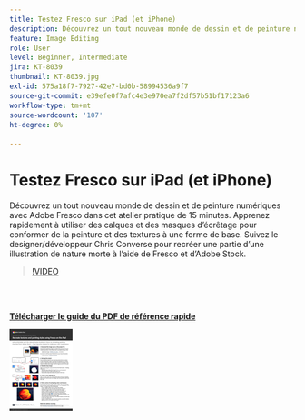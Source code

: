 ```yaml
---
title: Testez Fresco sur iPad (et iPhone)
description: Découvrez un tout nouveau monde de dessin et de peinture numériques avec Adobe Fresco dans cet atelier pratique de 15 minutes
feature: Image Editing
role: User
level: Beginner, Intermediate
jira: KT-8039
thumbnail: KT-8039.jpg
exl-id: 575a18f7-7927-42e7-bd0b-58994536a9f7
source-git-commit: e39efe0f7afc4e3e970ea7f2df57b51bf17123a6
workflow-type: tm+mt
source-wordcount: '107'
ht-degree: 0%

---
```


# Testez Fresco sur iPad (et iPhone)

Découvrez un tout nouveau monde de dessin et de peinture numériques avec Adobe Fresco dans cet atelier pratique de 15 minutes. Apprenez rapidement à utiliser des calques et des masques d’écrêtage pour conformer de la peinture et des textures à une forme de base. Suivez le designer/développeur Chris Converse pour recréer une partie d’une illustration de nature morte à l’aide de Fresco et d’Adobe Stock.

>[!VIDEO](https://video.tv.adobe.com/v/333804?hidetitle=true)

<br> 

[**Télécharger le guide du PDF de référence rapide**](../quick-reference/Frescoworkshop.pdf)

[![Image de la première page du guide de référence rapide](assets/FrescoworkshopPage1.png)](../quick-reference/Frescoworkshop.pdf)